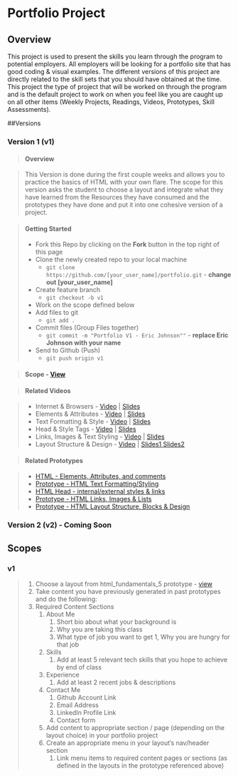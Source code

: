 # Portfolio Project
## Overview
This project is used to present the skills you learn through the program to potential employers. All employers will be looking for a portfolio site that has good coding & visual examples. The different versions of this project are directly related to the skill sets that you should have obtained at the time. This project the type of project that will be worked on through the program and is the default project to work on when you feel like you are caught up on all other items (Weekly Projects, Readings, Videos, Prototypes, Skill Assessments).

##Versions

### Version 1 (v1)
> #### Overview

> This Version is done during the first couple weeks and allows you to practice the basics of HTML with your own flare. The scope for this version asks the student to choose a layout and integrate what they have learned from the Resources they have consumed and the prototypes they have done and put it into one cohesive version of a project.

> #### Getting Started
> - Fork this Repo by clicking on the <b>Fork</b> button in the top right of this page
> - Clone the newly created repo to your local machine
>   - `git clone https://github.com/[your_user_name]/portfolio.git` - <b>change out [your_user_name]</b>
> - Create feature branch
>   - `git checkout -b v1`
> - Work on the scope defined below
> - Add files to git
>   - `git add .`
> - Commit files (Group Files together)
>   - `git commit -m "Portfolio V1 - Eric Johnson""` - <b>replace Eric Johnson with your name</b>
> - Send to Github (Push)
>   - `git push origin v1`

> #### Scope - <a href="https://github.com/Learning-Fuze/portfolio#v1">View</a>

> #### Related Videos

> - Internet & Browsers - <a href="https://www.youtube.com/watch?v=pcwNtWyzwJo" target="_blank">Video</a> |  <a href="https://drive.google.com/open?id=0B6mn1BHjNxTgYk9VaTNGVlgzSzg" target="_blank">Slides</a>
> - Elements & Attributes - <a href="https://www.youtube.com/watch?v=2vqL3OsxRLE" target="_blank">Video</a> | <a href="https://drive.google.com/open?id=0B6mn1BHjNxTgRmpyVVNoQXM0a1k" target="_blank">Slides</a>
> - Text Formatting & Style - <a href="https://www.youtube.com/watch?v=P5sPEr52OVs" target="_blank">Video</a> | <a href="https://drive.google.com/open?id=0B6mn1BHjNxTgUDBsRlVRUnFCQjg" target="_blank">Slides</a>
> - Head & Style Tags - <a href="https://www.youtube.com/watch?v=Jnirh7CCMW8" target="_blank">Video</a> | <a href="https://drive.google.com/open?id=0B6mn1BHjNxTgVk96ei1wRE9pd0k" target="_blank">Slides</a>
> - Links, Images & Text Styling - <a href="https://www.youtube.com/watch?v=w8robcf8-GY" target="_blank">Video</a> | <a href="https://drive.google.com/open?id=0BwjF2I7CBLDVRXMxdzhxRDlmRVk" target="_blank">Slides</a>
> - Layout Structure & Design - <a href="https://www.youtube.com/watch?v=0-WRsALktzE" target="_blank">Video</a> | <a href="http://portal.learningfuze.com/node/655" target="_blank">Slides1 <a href="http://portal.learningfuze.com/node/1761" target="_blank">Slides2</a>

> #### Related Prototypes

> - <a href="http://learning-fuze.github.io/prototypes_C7/#HTML-Fundamentals-1" target="_blank">HTML - Elements, Attributes, and comments</a>
> - <a href="http://learning-fuze.github.io/prototypes_C7/#HTML-Fundamentals-2" target="_blank">Prototype - HTML Text Formatting/Styling</a>
> - <a href="http://learning-fuze.github.io/prototypes_C7/#HTML-Fundamentals-3" target="_blank">HTML Head - internal/external styles & links</a>
> - <a href="http://learning-fuze.github.io/prototypes_C7/#HTML-Fundamentals-4" target="_blank">Prototype - HTML Links, Images & Lists</a>
> - <a href="http://learning-fuze.github.io/prototypes_C7/#HTML-Fundamentals-5" target="_blank">Prototype - HTML Layout Structure, Blocks & Design</a>

### Version 2 (v2) - <b>Coming Soon</b>

## Scopes

### v1
> 1. Choose a layout from html_fundamentals_5 prototype - <a href="http://learning-fuze.github.io/prototypes_C7/#HTML-Fundamentals-1" target="_blank">view</a>
> 1. Take content you have previously generated in past prototypes and do the following:
>   1. Required Content Sections
>       1. About Me
>           1. Short bio about what your background is
>           1. Why you are taking this class
>           1. What type of job you want to get
>           1, Why you are hungry for that job
>       1. Skills
>           1. Add at least 5 relevant tech skills that you hope to achieve by end of class
>       1. Experience
>           1. Add at least 2 recent jobs & descriptions
>       1. Contact Me
>           1. Github Account Link
>           1. Email Address
>           1. LinkedIn Profile Link
>           1. Contact form
>       1. Add content to appropriate section / page (depending on the layout choice) in your portfolio project
>       1. Create an appropriate menu in your layout’s nav/header section
>           1. Link menu items to required content pages or sections (as defined in the layouts in the prototype referenced above)

